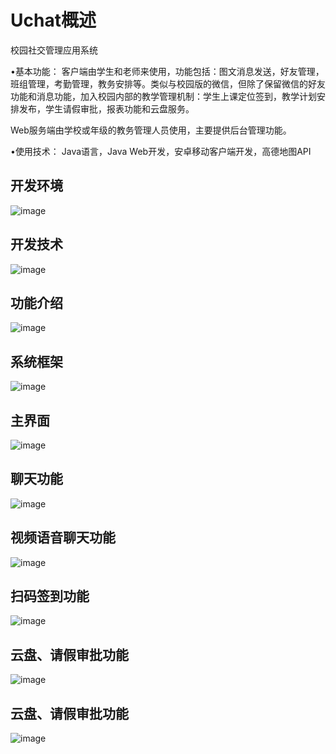 # Uchat概述
校园社交管理应用系统

•基本功能：	客户端由学生和老师来使用，功能包括：图文消息发送，好友管理，班组管理，考勤管理，教务安排等。类似与校园版的微信，但除了保留微信的好友功能和消息功能，加入校园内部的教学管理机制：学生上课定位签到，教学计划安排发布，学生请假审批，报表功能和云盘服务。

Web服务端由学校或年级的教务管理人员使用，主要提供后台管理功能。

•使用技术：	Java语言，Java Web开发，安卓移动客户端开发，高德地图API

## 开发环境
![image](https://github.com/cris001/Uchat-master/blob/master/media/introduce.png)
## 开发技术
![image](https://github.com/cris001/Uchat-master/blob/master/media/technology.png)
## 功能介绍
![image](https://github.com/cris001/Uchat-master/blob/master/media/function.png)
## 系统框架
![image](https://github.com/cris001/Uchat-master/blob/master/media/architecture.png)
## 主界面
![image](https://github.com/cris001/Uchat-master/blob/master/media/mainboard.png)
## 聊天功能
![image](https://github.com/cris001/Uchat-master/blob/master/media/chat.png)
## 视频语音聊天功能
![image](https://github.com/cris001/Uchat-master/blob/master/media/voice.png)
## 扫码签到功能
![image](https://github.com/cris001/Uchat-master/blob/master/media/sign.png)
## 云盘、请假审批功能
![image](https://github.com/cris001/Uchat-master/blob/master/media/sign.png)
## 云盘、请假审批功能
![image](https://github.com/cris001/Uchat-master/blob/master/media/sign.png)
